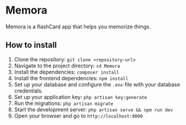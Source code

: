 # Memora
Memora is a flashCard app that helps you memorize things.

## How to install
1. Clone the repository: `git clone <repository-url>`
2. Navigate to the project directory: `cd Memora`
3. Install the dependencies: `composer install`
4. Install the frontend dependencies: `npm install`
5. Set up your database and configure the `.env` file with your database credentials.
6. Set up your application key: `php artisan key:generate`
7. Run the migrations: `php artisan migrate`
8. Start the development server: `php artisan serve && npm run dev`
9. Open your browser and go to `http://localhost:8000`
